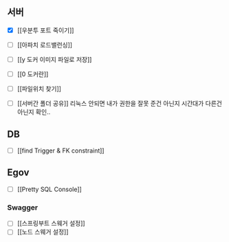 ## 서버
- [x] [[우분투 포트 죽이기]]
- [ ] [[아파치 로드밸런싱]]
- [ ] [[y 도커 이미지 파일로 저장]]
- [ ] [[0 도커란]]
- [ ] [[파일위치 찾기]]
- [ ] [[서버간 폴더 공유]]
리눅스 안되면 내가 권한을 잘못 준건 아닌지
시간대가 다른건 아닌지 확인..


## DB
- [ ] [[find Trigger & FK constraint]]

## Egov
- [ ] [[Pretty SQL Console]]

### Swagger
- [ ] [[스프링부트 스웨거 설정]]
- [ ] [[노드 스웨거 설정]]